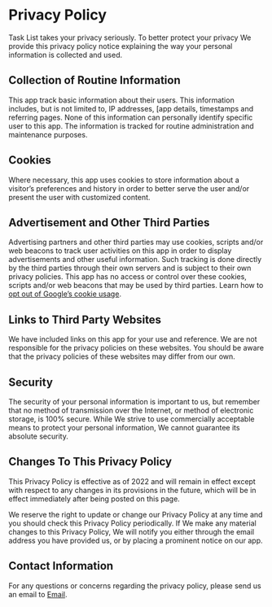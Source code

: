 # Privacy Policy

Task List takes your privacy seriously. To better protect your privacy We provide this privacy policy notice explaining the way your personal information is collected and used.

## Collection of Routine Information

This app track basic information about their users. This information includes, but is not limited to, IP addresses, [app details, timestamps and referring pages. None of this information can personally identify specific user to this app. The information is tracked for routine administration and maintenance purposes.

## Cookies

Where necessary, this app uses cookies to store information about a visitor’s preferences and history in order to better serve the user and/or present the user with customized content.

## Advertisement and Other Third Parties

Advertising partners and other third parties may use cookies, scripts and/or web beacons to track user activities on this app in order to display advertisements and other useful information. Such tracking is done directly by the third parties through their own servers and is subject to their own privacy policies. This app has no access or control over these cookies, scripts and/or web beacons that may be used by third parties. Learn how to [opt out of Google’s cookie usage](http://www.google.com/privacy_ads.html).

## Links to Third Party Websites

We have included links on this app for your use and reference. We are not responsible for the privacy policies on these websites. You should be aware that the privacy policies of these websites may differ from our own.

## Security

The security of your personal information is important to us, but remember that no method of transmission over the Internet, or method of electronic storage, is 100% secure. While We strive to use commercially acceptable means to protect your personal information, We cannot guarantee its absolute security.

## Changes To This Privacy Policy

This Privacy Policy is effective as of 2022 and will remain in effect except with respect to any changes in its provisions in the future, which will be in effect immediately after being posted on this page.

We reserve the right to update or change our Privacy Policy at any time and you should check this Privacy Policy periodically. If We make any material changes to this Privacy Policy, We will notify you either through the email address you have provided us, or by placing a prominent notice on our app.

## Contact Information

For any questions or concerns regarding the privacy policy, please send us an email to [Email](maichstivo254@gmail.com).
